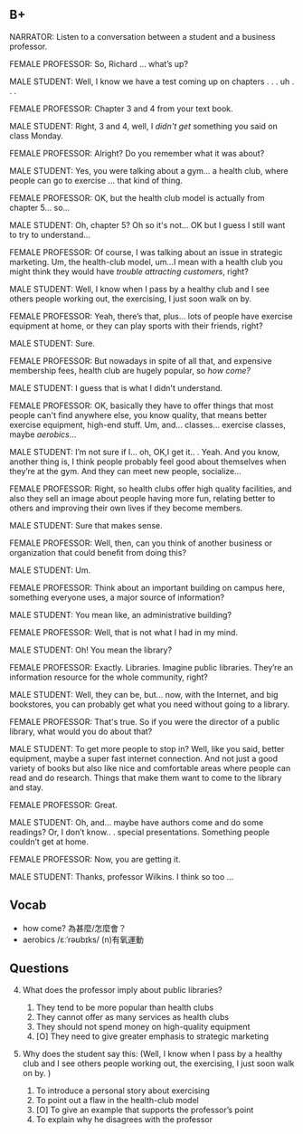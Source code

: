 ## B+

NARRATOR:  Listen to a conversation between a student and a business professor.

FEMALE PROFESSOR: So, Richard … what’s up?

MALE STUDENT: Well, I know we have a test coming up on chapters . . . uh . . .

FEMALE PROFESSOR: Chapter 3 and 4 from your text book.

MALE STUDENT: Right, 3 and 4, well, I *didn't get* something you said on class Monday.

FEMALE PROFESSOR: Alright? Do you remember what it was about?

MALE STUDENT: Yes, you were talking about a gym... a health club, where people can go to exercise … that kind of thing.

FEMALE PROFESSOR: OK, but the health club model is actually from chapter 5... so...

MALE STUDENT: Oh, chapter 5? Oh so it's not... OK but I guess I still want to try to understand...

FEMALE PROFESSOR: Of course, I was talking about an issue in strategic marketing. Um, the health-club model, um…I mean with a health club you might think they would have *trouble attracting customers*, right?

MALE STUDENT: Well, I know when I pass by a healthy club and I see others people working out, the exercising, I just soon walk on by.

FEMALE PROFESSOR: Yeah, there’s that, plus... lots of people have exercise equipment at home, or they can play sports with their friends, right?

MALE STUDENT: Sure.

FEMALE PROFESSOR: But nowadays in spite of all that, and expensive membership fees, health club are hugely popular, so *how come?*

MALE STUDENT: I guess that is what I didn't understand.

FEMALE PROFESSOR: OK, basically they have to offer things that most people can't find anywhere else, you know quality, that means better exercise equipment, high-end stuff. Um, and... classes... exercise classes, maybe *aerobics*...

MALE STUDENT: I’m not sure if I... oh, OK,I get it.. . Yeah. And you know, another thing is, I think people probably feel good about themselves when they’re at the gym. And they can meet new people, socialize...

FEMALE PROFESSOR: Right, so health clubs offer high quality facilities, and also they sell an image about people having more fun, relating better to others and improving their own lives if they become members.

MALE STUDENT: Sure that makes sense.

FEMALE PROFESSOR: Well, then, can you think of another business or organization that could benefit from doing this?

MALE STUDENT: Um.

FEMALE PROFESSOR: Think about an important building on campus here, something everyone uses, a major source of information?

MALE STUDENT: You mean like, an administrative building?

FEMALE PROFESSOR: Well, that is not what I had in my mind.

MALE STUDENT: Oh! You mean the library?

FEMALE PROFESSOR: Exactly. Libraries. Imagine public libraries. They’re an information resource for the whole community, right?

MALE STUDENT: Well, they can be, but... now, with the Internet, and big bookstores, you can probably get what you need without going to a library.

FEMALE PROFESSOR: That's true. So if you were the director of a public library, what would you do about that?

MALE STUDENT: To get more people to stop in? Well, like you said, better equipment, maybe a super fast internet connection. And not just a good variety of books but also like nice and comfortable areas where people can read and do research. Things that make them want to come to the library and stay.

FEMALE PROFESSOR: Great.

MALE STUDENT: Oh, and... maybe have authors come and do some readings? Or, I don’t know.. . special presentations. Something people couldn’t get at home.

FEMALE PROFESSOR: Now, you are getting it.

MALE STUDENT: Thanks, professor Wilkins. I think so too …

## Vocab
- how come? 為甚麼/怎麼會？
- aerobics /ɛːˈrəʊbɪks/ (n)有氧運動

## Questions
4. What does the professor imply about public libraries? 
	1. They tend to be more popular than health clubs
	1. They cannot offer as many services as health clubs
	1. They should not spend money on high-quality equipment
	1. [O] They need to give greater emphasis to strategic marketing


5. Why does the student say this: (Well, I know when I pass by a healthy club and I see others people working out, the exercising, I just soon walk on by. )
	1. To introduce a personal story about exercising
	1. To point out a flaw in the health-club model
	1. [O] To give an example that supports the professor’s point
	1. To explain why he disagrees with the professor